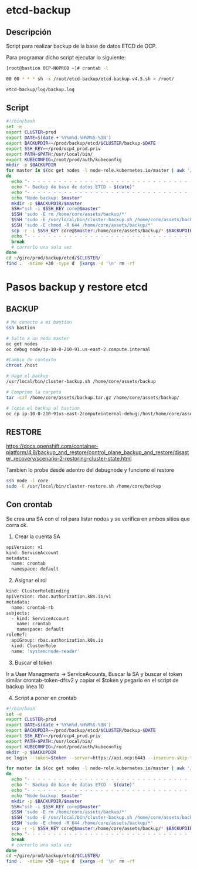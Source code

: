 # etcd-backup



## Descripción
Script para realizar backup de la base de datos ETCD de OCP.

Para programar dicho script ejecutar lo siguiente:
```sh
[root@bastion OCP-NOPROD ~]# crontab -l
```
```sh
00 00 * * * sh -x /root/etcd-backup/etcd-backup-v4.5.sh > /root/
```
```sh
etcd-backup/log/backup.log
```

## Script

```bash
#!/bin/bash
set -e
export CLUSTER=prod
export DATE=$(date +'%Y%m%d.%H%M%S-%3N')
export BACKUPDIR=~/prod/backup/etcd/$CLUSTER/backup-$DATE
export SSH_KEY=~/prod/ocp4_prod.priv
export PATH=$PATH:/usr/local/bin/
export KUBECONFIG=/root/prod/auth/kubeconfig
mkdir -p $BACKUPDIR
for master in $(oc get nodes -l node-role.kubernetes.io/master | awk '/master/ {print $1}');
do
  echo "- - - - - - - - - - - - - - - - - - - - - - - - - - - - - - - - -"
  echo "- Backup de base de datos ETCD - $(date)"
  echo "- - - - - - - - - - - - - - - - - - - - - - - - - - - - - - - - -"
  echo "Node backup: $master"
  mkdir -p $BACKUPDIR/$master
  SSH="ssh -i $SSH_KEY core@$master"
  $SSH 'sudo -E rm /home/core/assets/backup/*'
  $SSH 'sudo -E /usr/local/bin/cluster-backup.sh /home/core/assets/backup'
  $SSH 'sudo -E chmod -R 644 /home/core/assets/backup/*'
  scp -r -i $SSH_KEY core@$master:/home/core/assets/backup/* $BACKUPDIR/$master/
  echo "- - - - - - - - - - - - - - - - - - - - - - - - - - - - - - - - -"
  break
  # correrlo una sola vez
done
cd ~/gire/prod/backup/etcd/$CLUSTER/
find .  -mtime +30 -type d  |xargs -d '\n' rm -rf
```

# Pasos backup y restore etcd

## BACKUP
```sh
# Me conecto a mi bastion
ssh bastion

# Salto a un nodo master
oc get nodes
oc debug node/ip-10-0-210-91.us-east-2.compute.internal

#Cambio de contexto
chroot /host

# Hago el backup
/usr/local/bin/cluster-backup.sh /home/core/assets/backup

# Comprimo la carpeta
tar -czf /home/core/assets/backup.tar.gz /home/core/assets/backup/

# Copio el backup al bastion
oc cp ip-10-0-210-91us-east-2computeinternal-debug:/host/home/core/assets/backup.tar.gz backup.tar.gz
```

## RESTORE
https://docs.openshift.com/container-platform/4.8/backup_and_restore/control_plane_backup_and_restore/disaster_recovery/scenario-2-restoring-cluster-state.html

Tambien lo probe desde adentro del debugnode y funciono el restore  
```sh
ssh node -l core
sudo -E /usr/local/bin/cluster-restore.sh /home/core/backup
```


## Con crontab

Se crea una SA con el rol para listar nodos y se verifica en ambos sitios que corra ok.
1. Crear la cuenta SA
```sh
apiVersion: v1
kind: ServiceAccount
metadata:
  name: crontab
  namespace: default
```

2. Asignar el rol
```sh
kind: ClusterRoleBinding
apiVersion: rbac.authorization.k8s.io/v1
metadata:
  name: crontab-rb
subjects:
  - kind: ServiceAccount
    name: crontab
    namespace: default
roleRef:
  apiGroup: rbac.authorization.k8s.io
  kind: ClusterRole
  name: 'system:node-reader'
```
3. Buscar el token

Ir a User Managments → ServiceAcounts,  Buscar la SA y buscar el token similar crontab-token-dfsv2  y copiar el $token y pegarlo en el script de backup linea 10

4. Script a poner en crontab

```sh
#!/bin/bash
set -e
export CLUSTER=prod
export DATE=$(date +'%Y%m%d.%H%M%S-%3N')
export BACKUPDIR=~/prod/backup/etcd/$CLUSTER/backup-$DATE
export SSH_KEY=~/prod/ocp4_prod.priv
export PATH=$PATH:/usr/local/bin/
export KUBECONFIG=/root/prod/auth/kubeconfig
mkdir -p $BACKUPDIR
oc login --token=$token --server=https://api.ocp:6443 --insecure-skip-tls-verify=true

for master in $(oc get nodes -l node-role.kubernetes.io/master | awk '/master/ {print $1}');
do
  echo "- - - - - - - - - - - - - - - - - - - - - - - - - - - - - - - - -"
  echo "- Backup de base de datos ETCD - $(date)"
  echo "- - - - - - - - - - - - - - - - - - - - - - - - - - - - - - - - -"
  echo "Node backup: $master"
  mkdir -p $BACKUPDIR/$master
  SSH="ssh -i $SSH_KEY core@$master"
  $SSH 'sudo -E rm /home/core/assets/backup/*'
  $SSH 'sudo -E /usr/local/bin/cluster-backup.sh /home/core/assets/backup'
  $SSH 'sudo -E chmod -R 644 /home/core/assets/backup/*'
  scp -r -i $SSH_KEY core@$master:/home/core/assets/backup/* $BACKUPDIR/$master/
  echo "- - - - - - - - - - - - - - - - - - - - - - - - - - - - - - - - -"
  break
  # correrlo una sola vez
done
cd ~/gire/prod/backup/etcd/$CLUSTER/
find .  -mtime +30 -type d  |xargs -d '\n' rm -rf
```

